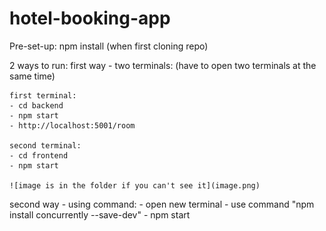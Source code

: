 # hotel-booking-app

Pre-set-up: npm install (when first cloning repo)

2 ways to run:
first way - two terminals:
    (have to open two terminals at the same time) 

    first terminal:
    - cd backend
    - npm start
    - http://localhost:5001/room

    second terminal:
    - cd frontend
    - npm start

    ![image is in the folder if you can't see it](image.png)

second way - using command:
    - open new terminal
    - use command "npm install concurrently --save-dev"
    - npm start